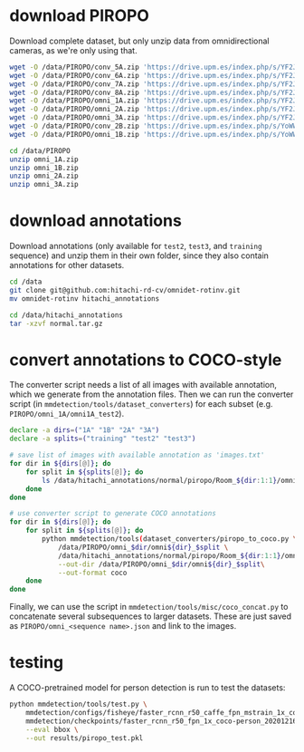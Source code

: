 # download PIROPO
Download complete dataset, but only unzip data from omnidirectional cameras, as we're only using that.

```bash
wget -O /data/PIROPO/conv_5A.zip 'https://drive.upm.es/index.php/s/YF2JUrw33wtRMIj/download?path=%2F&files=conv_5A.zip'
wget -O /data/PIROPO/conv_6A.zip 'https://drive.upm.es/index.php/s/YF2JUrw33wtRMIj/download?path=%2F&files=conv_6A.zip'
wget -O /data/PIROPO/conv_7A.zip 'https://drive.upm.es/index.php/s/YF2JUrw33wtRMIj/download?path=%2F&files=conv_7A.zip'
wget -O /data/PIROPO/conv_8A.zip 'https://drive.upm.es/index.php/s/YF2JUrw33wtRMIj/download?path=%2F&files=conv_8A.zip'
wget -O /data/PIROPO/omni_1A.zip 'https://drive.upm.es/index.php/s/YF2JUrw33wtRMIj/download?path=%2F&files=omni_1A.zip'
wget -O /data/PIROPO/omni_2A.zip 'https://drive.upm.es/index.php/s/YF2JUrw33wtRMIj/download?path=%2F&files=omni_2A.zip'
wget -O /data/PIROPO/omni_3A.zip 'https://drive.upm.es/index.php/s/YF2JUrw33wtRMIj/download?path=%2F&files=omni_3A.zip'
wget -O /data/PIROPO/conv_2B.zip 'https://drive.upm.es/index.php/s/YoWW0gkemWNZ3AL/download?path=%2F&files=conv_2B.zip'
wget -O /data/PIROPO/omni_1B.zip 'https://drive.upm.es/index.php/s/YoWW0gkemWNZ3AL/download?path=%2F&files=omni_1B.zip'

cd /data/PIROPO
unzip omni_1A.zip
unzip omni_1B.zip
unzip omni_2A.zip
unzip omni_3A.zip
```

# download annotations
Download annotations (only available for `test2`, `test3`, and `training` sequence) and unzip them in their own folder,
since they also contain annotations for other datasets.

```bash
cd /data
git clone git@github.com:hitachi-rd-cv/omnidet-rotinv.git
mv omnidet-rotinv hitachi_annotations

cd /data/hitachi_annotations
tar -xzvf normal.tar.gz
```

# convert annotations to COCO-style
The converter script needs a list of all images with available annotation, which we generate from the annotation files.
Then we can run the converter script (in `mmdetection/tools/dataset_converters`) for each subset (e.g. 
`PIROPO/omni_1A/omni1A_test2`).

```bash
declare -a dirs=("1A" "1B" "2A" "3A")
declare -a splits=("training" "test2" "test3")

# save list of images with available annotation as 'images.txt'
for dir in ${dirs[@]}; do
    for split in ${splits[@]}; do
        ls /data/hitachi_annotations/normal/piropo/Room_${dir:1:1}/omni_$dir/omni_${dir}_$split | sed -e 's/\.xml$//' > /data/PIROPO/omni_$dir/omni${dir}_$split/images.txt
    done
done

# use converter script to generate COCO annotations
for dir in ${dirs[@]}; do
    for split in ${splits[@]}; do
        python mmdetection/tools(dataset_converters/piropo_to_coco.py \
            /data/PIROPO/omni_$dir/omni${dir}_$split \
            /data/hitachi_annotations/normal/piropo/Room_${dir:1:1}/omni_$dir/omni_${dir}_$split \
            --out-dir /data/PIROPO/omni_$dir/omni${dir}_$split\
            --out-format coco
    done
done
```

Finally, we can use the script in `mmdetection/tools/misc/coco_concat.py` to concatenate several subsequences to larger
datasets. These are just saved as `PIROPO/omni_<sequence name>.json` and link to the images.

# testing
A COCO-pretrained model for person detection is run to test the datasets:

```bash
python mmdetection/tools/test.py \
    mmdetection/configs/fisheye/faster_rcnn_r50_caffe_fpn_mstrain_1x_coco-person_piropo.py \
    mmdetection/checkpoints/faster_rcnn_r50_fpn_1x_coco-person_20201216_175929-d022e227.pth \
    --eval bbox \
    --out results/piropo_test.pkl
```